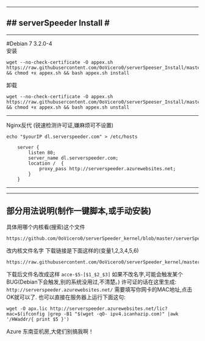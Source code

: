 -----------------------------   
#\#  serverSpeeder Install  \#                           
-----------------------------      
----------------------------- 
#Debian 7  3.2.0-4   
安装
```
wget --no-check-certificate -O appex.sh https://raw.githubusercontent.com/0oVicero0/serverSpeeser_Install/master/appex.sh && chmod +x appex.sh && bash appex.sh install

```    
卸载    
```
wget --no-check-certificate -O appex.sh https://raw.githubusercontent.com/0oVicero0/serverSpeeser_Install/master/appex.sh && chmod +x appex.sh && bash appex.sh unstall

```  
----------------------------- 
Nginx反代 (锐速检测许可证,嫌麻烦可不设置)
```
echo "$yourIP dl.serverspeeder.com" > /etc/hosts
```
```
	server {
		listen 80;
		server_name dl.serverspeeder.com;
		location /  {
			proxy_pass http://serverspeeder.azurewebsites.net;
		}
	}
```
----------------------------- 
-----------------------------
部分用法说明(制作一键脚本,或手动安装)
-----------------------------
具体用哪个内核看(搜索)这个文件
```
https://github.com/0oVicero0/serverSpeeder_kernel/blob/master/serverSpeeder.txt
```
改内核文件名字
下载链接是下面这样的(变量$1,$2,$3,$4,$5,$6)  
```
https://raw.githubusercontent.com/0oVicero0/serverSpeeder_kernel/master/$1/$2/$3/$4/$5/$6
```
下载后文件名改成这样  ```acce-$5-[$1_$2_$3]```
如果不改名字,可能会触发某个BUG(Debian下会触发,别的系统没用过,不清楚。)
许可证的话在这里生成: ```http://serverspeeder.azurewebsites.net/```
需要填写你网卡的MAC地址,点击OK就可以了.
也可以直接在服务器上运行下面这句:
```
wget -O apx.lic http://serverspeeder.azurewebsites.net/lic?mac=$(ifconfig |grep -B1 "$(wget -qO- ipv4.icanhazip.com)" |awk '/HWaddr/{ print $5 }')

```
Azure 东南亚机房,大佬们别搞我啊！
